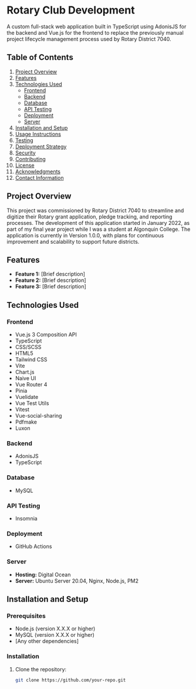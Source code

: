 # Rotary Club Development

A custom full-stack web application built in TypeScript using AdonisJS for the backend and Vue.js for the frontend to replace the previously manual project lifecycle management process used by Rotary District 7040.

## Table of Contents

1. [Project Overview](#project-overview)
2. [Features](#features)
3. [Technologies Used](#technologies-used)
    - [Frontend](#frontend)
    - [Backend](#backend)
    - [Database](#database)
    - [API Testing](#api-testing)
    - [Deployment](#deployment)
    - [Server](#server)
4. [Installation and Setup](#installation-and-setup)
5. [Usage Instructions](#usage-instructions)
6. [Testing](#testing)
7. [Deployment Strategy](#deployment-strategy)
8. [Security](#security)
9. [Contributing](#contributing)
10. [License](#license)
11. [Acknowledgments](#acknowledgments)
12. [Contact Information](#contact-information)

## Project Overview

This project was commissioned by Rotary District 7040 to streamline and digitize their Rotary grant application, pledge tracking, and reporting processes. The development of this application started in January 2022, as part of my final year project while I was a student at Algonquin College. The application is currently in Version 1.0.0, with plans for continuous improvement and scalability to support future districts.

## Features

- **Feature 1:** [Brief description]
- **Feature 2:** [Brief description]
- **Feature 3:** [Brief description]

## Technologies Used

### Frontend

- Vue.js 3 Composition API
- TypeScript
- CSS/SCSS
- HTML5
- Tailwind CSS
- Vite
- Chart.js
- Naive UI
- Vue Router 4
- Pinia
- Vuelidate
- Vue Test Utils
- Vitest
- Vue-social-sharing
- Pdfmake
- Luxon

### Backend

- AdonisJS
- TypeScript

### Database

- MySQL

### API Testing

- Insomnia

### Deployment

- GitHub Actions

### Server

- **Hosting:** Digital Ocean
- **Server:** Ubuntu Server 20.04, Nginx, Node.js, PM2

## Installation and Setup

### Prerequisites

- Node.js (version X.X.X or higher)
- MySQL (version X.X.X or higher)
- [Any other dependencies]

### Installation

1. Clone the repository:
   ```bash
   git clone https://github.com/your-repo.git
